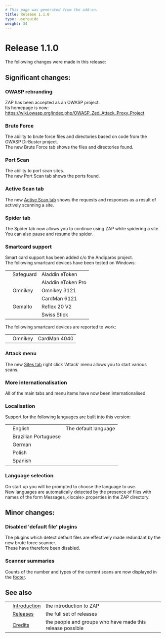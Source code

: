 ```yaml
---
# This page was generated from the add-on.
title: Release 1.1.0
type: userguide
weight: 34
---
```


# Release 1.1.0


The following changes were made in this release:

## Significant changes:

### OWASP rebranding

ZAP has been accepted as an OWASP project.  
Its homepage is now: https://wiki.owasp.org/index.php/OWASP_Zed_Attack_Proxy_Project

### Brute Force

The ability to brute force files and directories based on code from the OWASP DirBuster project.   
The new Brute Force tab shows the files and directories found.

### Port Scan

The ability to port scan sites.   
The new Port Scan tab shows the ports found.

### Active Scan tab

The new [Active Scan tab](/docs/desktop/ui/tabs/ascan/) shows the requests and responses as a result of actively scanning a site.

### Spider tab

The Spider tab now allows you to continue using ZAP while spidering a site.  
You can also pause and resume the spider.

### Smartcard support

Smart card support has been added c/o the Andiparos project.  
The following smartcard devices have been tested on Windows:

|   |           |                    |
|---|-----------|--------------------|
|   | Safeguard | Aladdin eToken     |
|   |           | Aladdin eToken Pro |
|   | Omnikey   | Omnikey 3121       |
|   |           | CardMan 6121       |
|   | Gemalto   | Reflex 20 V2       |
|   |           | Swiss Stick        |

The following smartcard devices are reported to work:

|   |         |              |
|---|---------|--------------|
|   | Omnikey | CardMan 4040 |

### Attack menu

The new [Sites tab](/docs/desktop/ui/tabs/sites/) right click 'Attack' menu allows you to start various scans.

### More internationalisation

All of the main tabs and menu items have now been internationalised.

### Localisation

Support for the following languages are built into this version:

|   |                      |                      |
|---|----------------------|----------------------|
|   | English              | The default language |
|   | Brazilian Portuguese |                      |
|   | German               |                      |
|   | Polish               |                      |
|   | Spanish              |                      |

### Language selection

On start up you will be prompted to choose the language to use.  
New languages are automatically detected by the presence of files with names of the form Messages_\<locale\>.properties in the ZAP directory.

## Minor changes:

### Disabled 'default file' plugins

The plugins which detect default files are effectively made redundant by the new brute force scanner.  
These have therefore been disabled.

### Scanner summaries

Counts of the number and types of the current scans are now displayed in the [footer](/docs/desktop/ui/footer/).

## See also

|   |                                     |                                                           |
|---|-------------------------------------|-----------------------------------------------------------|
|   | [Introduction](/docs/desktop/)      | the introduction to ZAP                                   |
|   | [Releases](/docs/desktop/releases/) | the full set of releases                                  |
|   | [Credits](/docs/desktop/credits/)   | the people and groups who have made this release possible |
